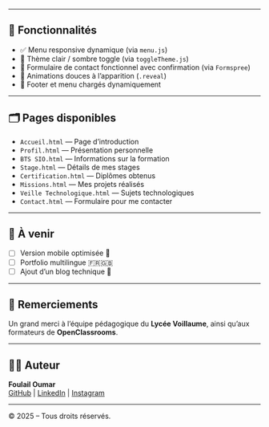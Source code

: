 
---

## 📌 Fonctionnalités

- ✅ Menu responsive dynamique (via `menu.js`)
- 🌙 Thème clair / sombre toggle (via `toggleTheme.js`)
- 📨 Formulaire de contact fonctionnel avec confirmation (via `Formspree`)
- 📜 Animations douces à l’apparition (`.reveal`)
- 🦾 Footer et menu chargés dynamiquement

---

## 🗂 Pages disponibles

- `Accueil.html` — Page d’introduction
- `Profil.html` — Présentation personnelle
- `BTS SIO.html` — Informations sur la formation
- `Stage.html` — Détails de mes stages
- `Certification.html` — Diplômes obtenus
- `Missions.html` — Mes projets réalisés
- `Veille Technologique.html` — Sujets technologiques
- `Contact.html` — Formulaire pour me contacter

---

## 🧪 À venir

- [ ] Version mobile optimisée 📱  
- [ ] Portfolio multilingue 🇫🇷🇬🇧  
- [ ] Ajout d’un blog technique 🧠  

---

## 🙌 Remerciements

Un grand merci à l’équipe pédagogique du **Lycée Voillaume**, ainsi qu’aux formateurs de **OpenClassrooms**.

---

## 🧑‍💻 Auteur

**Foulail Oumar**  
[GitHub](https://github.com/FoulailOumar93) | [LinkedIn](https://www.linkedin.com/in/oumar-foulail-9b0232178/) | [Instagram](https://www.instagram.com/oumar_foulail_realmadrid/)

---

© 2025 – Tous droits réservés.

